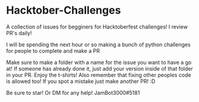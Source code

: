 # Hacktober-Challenges
A collection of issues for begginers for Hacktoberfest challenges! I review PR's daily!

I will be spending the next hour or so making a bunch of python challenges for people to complete and make a PR

Make sure to make a folder with a name for the issue you want to have a go at! If someone has already done it, just add your version inside of that folder in your PR. Enjoy the t-shirts! Also remember that fixing other peoples code is allowed too! If you spot a mistake just make another PR! :D

Be sure to star! Or DM for any help! JamBot3000#5181
